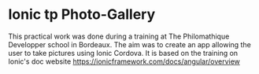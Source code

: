 # Ionic tp Photo-Gallery #
This practical work was done during a training at The Philomathique Developper school in Bordeaux. The aim was to create an app allowing the user to take pictures using Ionic Cordova. It is based on the training on Ionic's doc website https://ionicframework.com/docs/angular/overview 

